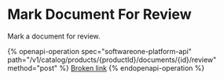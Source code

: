 # Mark Document For Review

Mark a document for review.

{% openapi-operation spec="softwareone-platform-api" path="/v1/catalog/products/{productId}/documents/{id}/review" method="post" %}
[Broken link](broken-reference)
{% endopenapi-operation %}
